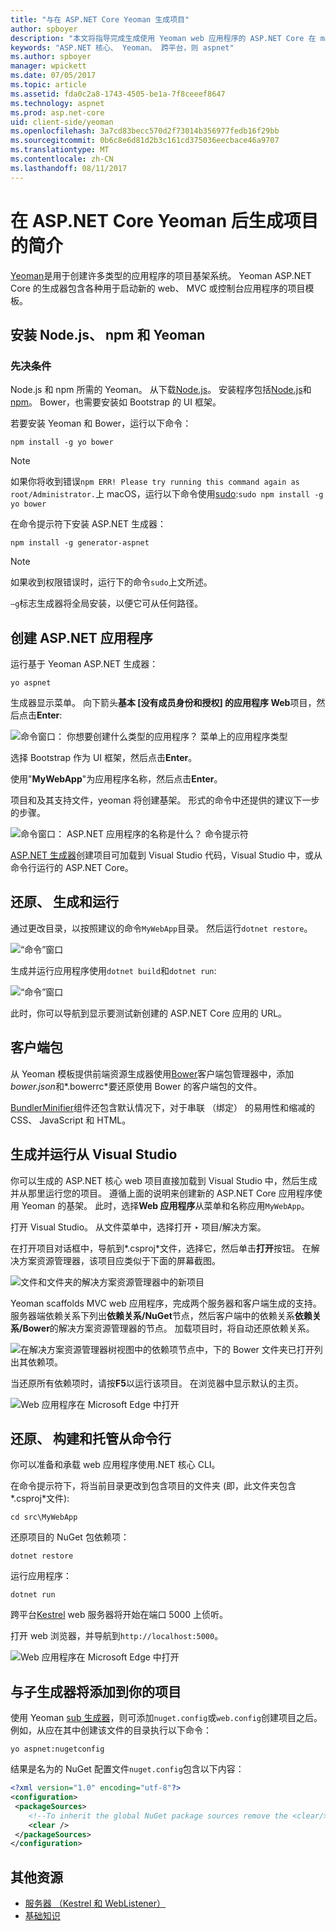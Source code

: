 ```yaml
---
title: "与在 ASP.NET Core Yeoman 生成项目"
author: spboyer
description: "本文将指导完成生成使用 Yeoman web 应用程序的 ASP.NET Core 在 macOS 上的生成器。"
keywords: "ASP.NET 核心、 Yeoman、 跨平台，则 aspnet"
ms.author: spboyer
manager: wpickett
ms.date: 07/05/2017
ms.topic: article
ms.assetid: fda0c2a8-1743-4505-be1a-7f8ceeef8647
ms.technology: aspnet
ms.prod: asp.net-core
uid: client-side/yeoman
ms.openlocfilehash: 3a7cd83becc570d2f73014b356977fedb16f29bb
ms.sourcegitcommit: 0b6c8e6d81d2b3c161cd375036eecbace46a9707
ms.translationtype: MT
ms.contentlocale: zh-CN
ms.lasthandoff: 08/11/2017
---
```

# <a name="introduction-to-building-projects-with-yeoman-in-aspnet-core"></a>在 ASP.NET Core Yeoman 后生成项目的简介

[Yeoman](http://yeoman.io/)是用于创建许多类型的应用程序的项目基架系统。 Yeoman ASP.NET Core 的生成器包含各种用于启动新的 web、 MVC 或控制台应用程序的项目模板。

## <a name="install-nodejs-npm-and-yeoman"></a>安装 Node.js、 npm 和 Yeoman

### <a name="prerequisites"></a>先决条件

Node.js 和 npm 所需的 Yeoman。 从下载[Node.js](https://nodejs.org/en/)。 安装程序包括[Node.js](https://nodejs.org/en/)和[npm](https://www.npmjs.com/)。 Bower，也需要安装如 Bootstrap 的 UI 框架。

若要安装 Yeoman 和 Bower，运行以下命令：

```console
npm install -g yo bower
```

>[!Note]
>如果你将收到错误`npm ERR! Please try running this command again as root/Administrator.`上 macOS，运行以下命令使用[sudo](https://developer.apple.com/library/mac/documentation/Darwin/Reference/ManPages/man8/sudo.8.html):`sudo npm install -g yo bower`

在命令提示符下安装 ASP.NET 生成器：

```console
npm install -g generator-aspnet
```

> [!NOTE]
> 如果收到权限错误时，运行下的命令`sudo`上文所述。

`–g`标志生成器将全局安装，以便它可从任何路径。

## <a name="create-an-aspnet-app"></a>创建 ASP.NET 应用程序

运行基于 Yeoman ASP.NET 生成器：

```console
yo aspnet
```

生成器显示菜单。 向下箭头**基本 [没有成员身份和授权] 的应用程序 Web**项目，然后点击**Enter**:

![命令窗口： 你想要创建什么类型的应用程序？ 菜单上的应用程序类型](yeoman/_static/yeoman-yo-aspnet.png)

选择 Bootstrap 作为 UI 框架，然后点击**Enter**。

使用"**MyWebApp**"为应用程序名称，然后点击**Enter**。

项目和及其支持文件，yeoman 将创建基架。 形式的命令中还提供的建议下一步的步骤。

![命令窗口： ASP.NET 应用程序的名称是什么？ 命令提示符](yeoman/_static/yeoman-yo-aspnet-created.png)

[ASP.NET 生成器](https://www.npmjs.com/package/generator-aspnet)创建项目可加载到 Visual Studio 代码，Visual Studio 中，或从命令行运行的 ASP.NET Core。

## <a name="restore-build-and-run"></a>还原、 生成和运行

通过更改目录，以按照建议的命令`MyWebApp`目录。 然后运行`dotnet restore`。

![“命令”窗口](yeoman/_static/dotnet-restore.png)

生成并运行应用程序使用`dotnet build`和`dotnet run`:

![“命令”窗口](yeoman/_static/dotnet-build-run.png)

此时，你可以导航到显示要测试新创建的 ASP.NET Core 应用的 URL。

## <a name="client-side-packages"></a>客户端包

从 Yeoman 模板提供前端资源生成器使用[Bower](xref:client-side/bower)客户端包管理器中，添加*bower.json*和*.bowerrc*要还原使用 Bower 的客户端包的文件。

[BundlerMinifier](xref:client-side/bundling-and-minification)组件还包含默认情况下，对于串联 （绑定） 的易用性和缩减的 CSS、 JavaScript 和 HTML。

## <a name="building-and-running-from-visual-studio"></a>生成并运行从 Visual Studio

你可以生成的 ASP.NET 核心 web 项目直接加载到 Visual Studio 中，然后生成并从那里运行您的项目。 遵循上面的说明来创建新的 ASP.NET Core 应用程序使用 Yeoman 的基架。 此时，选择**Web 应用程序**从菜单和名称应用`MyWebApp`。

打开 Visual Studio。 从文件菜单中，选择打开 ‣ 项目/解决方案。

在打开项目对话框中，导航到*.csproj*文件，选择它，然后单击**打开**按钮。 在解决方案资源管理器，该项目应类似于下面的屏幕截图。

![文件和文件夹的解决方案资源管理器中的新项目](yeoman/_static/yeoman-solution.png)

Yeoman scaffolds MVC web 应用程序，完成两个服务器和客户端生成的支持。 服务器端依赖关系下列出**依赖关系/NuGet**节点，然后客户端中的依赖关系**依赖关系/Bower**的解决方案资源管理器的节点。 加载项目时，将自动还原依赖关系。

![在解决方案资源管理器树视图中的依赖项节点中，下的 Bower 文件夹已打开列出其依赖项。](yeoman/_static/yeoman-loading-dependencies.png)

当还原所有依赖项时，请按**F5**以运行该项目。 在浏览器中显示默认的主页。

![Web 应用程序在 Microsoft Edge 中打开](yeoman/_static/yeoman-home-page.png)

## <a name="restoring-building-and-hosting-from-a-command-line"></a>还原、 构建和托管从命令行

你可以准备和承载 web 应用程序使用.NET 核心 CLI。

在命令提示符下，将当前目录更改到包含项目的文件夹 (即，此文件夹包含*.csproj*文件):

```console
cd src\MyWebApp
```

还原项目的 NuGet 包依赖项：

```console
dotnet restore
```

运行应用程序：

```console
dotnet run
```

跨平台[Kestrel](xref:fundamentals/servers/kestrel) web 服务器将开始在端口 5000 上侦听。

打开 web 浏览器，并导航到`http://localhost:5000`。

![Web 应用程序在 Microsoft Edge 中打开](yeoman/_static/yeoman-home-page_5000.png)

## <a name="adding-to-your-project-with-sub-generators"></a>与子生成器将添加到你的项目

使用 Yeoman [sub 生成器](https://www.github.com/omnisharp/generator-aspnet#sub-generators)，则可添加`nuget.config`或`web.config`创建项目之后。 例如，从应在其中创建该文件的目录执行以下命令：

```console
yo aspnet:nugetconfig
```

结果是名为的 NuGet 配置文件`nuget.config`包含以下内容：

```xml
<?xml version="1.0" encoding="utf-8"?>
<configuration>
 <packageSources>
    <!--To inherit the global NuGet package sources remove the <clear/> line below -->
    <clear />
 </packageSources>
</configuration>
```

## <a name="additional-resources"></a>其他资源

* [服务器 （Kestrel 和 WebListener）](xref:fundamentals/servers/index)
* [基础知识](xref:fundamentals/index)
